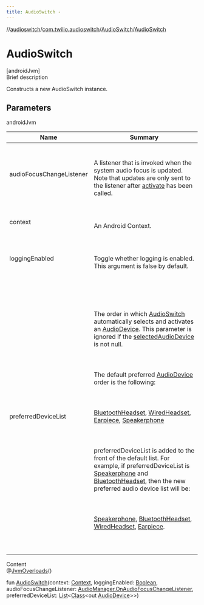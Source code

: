 ```yaml
---
title: AudioSwitch -
---
```

//[audioswitch](../../index.md)/[com.twilio.audioswitch](../index.md)/[AudioSwitch](index.md)/[AudioSwitch](-audio-switch.md)



# AudioSwitch  
[androidJvm]  
Brief description  


Constructs a new AudioSwitch instance.



## Parameters  
  
androidJvm  
  
|  Name|  Summary| 
|---|---|
| audioFocusChangeListener| <br><br>A listener that is invoked when the system audio focus is updated. Note that updates are only sent to the listener after [activate](activate.md) has been called.<br><br>
| context| <br><br>An Android Context.<br><br>
| loggingEnabled| <br><br>Toggle whether logging is enabled. This argument is false by default.<br><br>
| preferredDeviceList| <br><br><br><br>The order in which [AudioSwitch](index.md) automatically selects and activates an [AudioDevice](../-audio-device/index.md). This parameter is ignored if the [selectedAudioDevice](index.md#com.twilio.audioswitch/AudioSwitch/selectedAudioDevice/#/PointingToDeclaration/) is not null.<br><br><br><br>The default preferred [AudioDevice](../-audio-device/index.md) order is the following:<br><br><br><br>[BluetoothHeadset](../-audio-device/-bluetooth-headset/index.md), [WiredHeadset](../-audio-device/-wired-headset/index.md), [Earpiece](../-audio-device/-earpiece/index.md), [Speakerphone](../-audio-device/-speakerphone/index.md)<br><br><br><br>preferredDeviceList is added to the front of the default list. For example, if preferredDeviceList is [Speakerphone](../-audio-device/-speakerphone/index.md) and [BluetoothHeadset](../-audio-device/-bluetooth-headset/index.md), then the new preferred audio device list will be:<br><br><br><br>[Speakerphone](../-audio-device/-speakerphone/index.md), [BluetoothHeadset](../-audio-device/-bluetooth-headset/index.md), [WiredHeadset](../-audio-device/-wired-headset/index.md), [Earpiece](../-audio-device/-earpiece/index.md).<br><br><br><br>
  
  
Content  
@[JvmOverloads](https://kotlinlang.org/api/latest/jvm/stdlib/kotlin.jvm/-jvm-overloads/index.html)()  
  
fun [AudioSwitch](-audio-switch.md)(context: [Context](https://developer.android.com/reference/kotlin/android/content/Context.html), loggingEnabled: [Boolean](https://kotlinlang.org/api/latest/jvm/stdlib/kotlin/-boolean/index.html), audioFocusChangeListener: [AudioManager.OnAudioFocusChangeListener](https://developer.android.com/reference/kotlin/android/media/AudioManager.OnAudioFocusChangeListener.html), preferredDeviceList: [List](https://kotlinlang.org/api/latest/jvm/stdlib/kotlin.collections/-list/index.html)<[Class](https://developer.android.com/reference/kotlin/java/lang/Class.html)<out [AudioDevice](../-audio-device/index.md)>>)  



